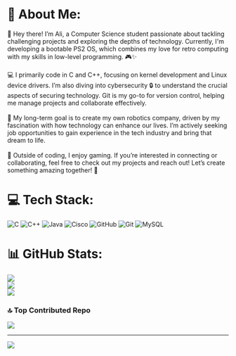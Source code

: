 # 💫 About Me:
👋 Hey there! I’m Ali, a Computer Science student passionate about tackling challenging projects and exploring the depths of technology. Currently, I'm developing a bootable PS2 OS, which combines my love for retro computing with my skills in low-level programming. 🎮✨<br><br>💻 I primarily code in C and C++, focusing on kernel development and Linux device drivers. I’m also diving into cybersecurity 🔒 to understand the crucial aspects of securing technology. Git is my go-to for version control, helping me manage projects and collaborate effectively.<br><br>🚀 My long-term goal is to create my own robotics company, driven by my fascination with how technology can enhance our lives. I’m actively seeking job opportunities to gain experience in the tech industry and bring that dream to life.<br><br>🌟 Outside of coding, I enjoy gaming. If you’re interested in connecting or collaborating, feel free to check out my projects and reach out! Let’s create something amazing together! 🤝


# 💻 Tech Stack:
![C](https://img.shields.io/badge/c-%2300599C.svg?style=for-the-badge&logo=c&logoColor=white) ![C++](https://img.shields.io/badge/c++-%2300599C.svg?style=for-the-badge&logo=c%2B%2B&logoColor=white) ![Java](https://img.shields.io/badge/java-%23ED8B00.svg?style=for-the-badge&logo=openjdk&logoColor=white) ![Cisco](https://img.shields.io/badge/cisco-%23049fd9.svg?style=for-the-badge&logo=cisco&logoColor=black) ![GitHub](https://img.shields.io/badge/github-%23121011.svg?style=for-the-badge&logo=github&logoColor=white) ![Git](https://img.shields.io/badge/git-%23F05033.svg?style=for-the-badge&logo=git&logoColor=white) ![MySQL](https://img.shields.io/badge/mysql-4479A1.svg?style=for-the-badge&logo=mysql&logoColor=white)
# 📊 GitHub Stats:
![](https://github-readme-stats.vercel.app/api?username=Hoaxaa&theme=merko&hide_border=false&include_all_commits=true&count_private=true)<br/>
![](https://github-readme-streak-stats.herokuapp.com/?user=Hoaxaa&theme=merko&hide_border=false)<br/>
![](https://github-readme-stats.vercel.app/api/top-langs/?username=Hoaxaa&theme=merko&hide_border=false&include_all_commits=true&count_private=true&layout=compact)

### 🔝 Top Contributed Repo
![](https://github-contributor-stats.vercel.app/api?username=Hoaxaa&limit=5&theme=merko&combine_all_yearly_contributions=true)

---
[![](https://visitcount.itsvg.in/api?id=Hoaxaa&icon=5&color=8)](https://visitcount.itsvg.in)
